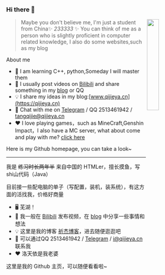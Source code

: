 ### Hi there 👋

<img src="https://q1.qlogo.cn/g?b=qq&nk=2513461942&s=640" style="width: 25%;" align="right">

> Maybe you don't believe me, I'm just a student from China✨ _233333_ ✨ You can think of me as a person who is slightly proficient in computer related knowledge, I also do some websites,such as my blog

About me

- 🔭 I am learning C++, python,Someday I will master them
- 🤔 I usually post videos on [Bilibili](https://space.bilibili.com/1755772957) and share something in my [blog](https://qijieya.cn) or QQ
- 💡 I share my ideas in my blog:[www.qijieya.cn](https://qijieya.cn)
- 💬 Chat with me on [Telegram](https://t.me/qijieya) / QQ 2513461942 / tangqijie@qijieya.cn 
- ❤  I love playing games，such as MineCraft,Genshin Impact，I also have a MC server, what about come and play with me? [click here](https://qijieya.cn/)

Here is my Github homepage, you can take a look~

---- 

我是 <s>练习时长两年半</s> 来自中国的 HTMLer，擅长摸鱼，写shi山代码（Java）

目前接一些配电脑的单子（写配置，装机，装系统），有这方面的活找我，价格好商量
- 🖥️ 芜湖！
- 🤔 我一般在 [Bilibili](https://space.bilibili.com/1755772957) 发布视频，在 [blog](https://qijieya.cn) 中分享一些事情和想法
- 💡 这里是我的博客 [祈杰博客](https://qijieya.cn)，进去随便逛逛吧
- 💬 可以通过QQ 2513461942 / [Telegram](https://t.me/qijieya) / i@qijieya.cn 联系我
- ❤  洛天依是我老婆

这里是我的 Github 主页，可以随便看看啦~

